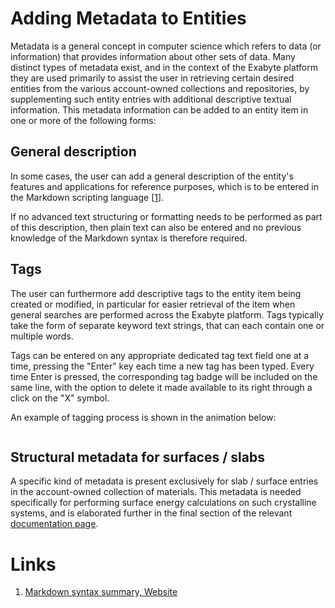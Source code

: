 # Adding Metadata to Entities

Metadata is a general concept in computer science which refers to data (or information) that provides information about other sets of data. Many distinct types of metadata exist, and in the context of the Exabyte platform they are used primarily to assist the user in retrieving certain desired entities from the various account-owned collections and repositories, by supplementing such entity entries with additional descriptive textual information. This metadata information can be added to an entity item in one or more of the following forms: 

## General description

In some cases, the user can add a general description of the entity's features and applications for reference purposes, which is to be entered in the Markdown scripting language [[1](#links)]. 

If no advanced text structuring or formatting needs to be performed as part of this description, then plain text can also be entered and no previous knowledge of the Markdown syntax is therefore required. 

## Tags

The user can furthermore add descriptive tags to the entity item being created or modified, in particular for easier retrieval of the item when general searches are performed across the Exabyte platform. Tags typically take the form of separate keyword text strings, that can each contain one or multiple words.

Tags can be entered on any appropriate dedicated tag text field one at a time, pressing the "Enter" key each time a new tag has been typed. Every time Enter is pressed, the corresponding tag badge will be included on the same line, with the option to delete it made available to its right through a click on the "X" symbol. 

An example of tagging process is shown in the animation below:

<img data-gifffer="/images/tagging-workflow.gif" />


## Structural metadata for surfaces / slabs

A specific kind of metadata is present exclusively for slab / surface entries in the account-owned collection of materials. This metadata is needed specifically for performing surface energy calculations on such crystalline systems, and is elaborated further in the final section of the relevant [documentation page](../../materials-designer/header-menu/advanced/surface-slab.md).


# Links

1. [Markdown syntax summary, Website](https://daringfireball.net/projects/markdown/syntax)
